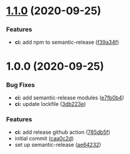 # [1.1.0](https://github.com/hoop33/tasktimer/compare/v1.0.0...v1.1.0) (2020-09-25)


### Features

* **ci:** add npm to semantic-release ([f39a34f](https://github.com/hoop33/tasktimer/commit/f39a34f25cbd5d897952da1541640b4ae6f7e464))

# 1.0.0 (2020-09-25)


### Bug Fixes

* **ci:** add semantic-release modules ([e7fb0b4](https://github.com/hoop33/jobtimer/commit/e7fb0b4a246916a09ede84de999346691fb66f67))
* **ci:** update lockfile ([3db223e](https://github.com/hoop33/jobtimer/commit/3db223e6660d707bf7b80ed5a8702d6ed66c0cad))


### Features

* **ci:** add release github action ([785db5f](https://github.com/hoop33/jobtimer/commit/785db5fa143c4218fdf86d98507cbce5ea10f715))
* initial commit ([caa0c2d](https://github.com/hoop33/jobtimer/commit/caa0c2d109e9b2757251440602467c30f450f901))
* set up semantic-release ([ae64232](https://github.com/hoop33/jobtimer/commit/ae642325944bca2c3d90cf49767aa5fa875f0276))
